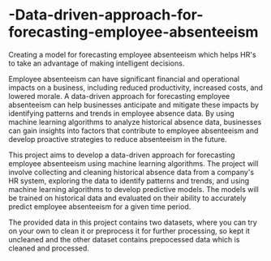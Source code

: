 # -Data-driven-approach-for-forecasting-employee-absenteeism
Creating a model for forecasting employee absenteeism which helps HR's to take an advantage of making intelligent decisions.

Employee absenteeism can have significant financial and operational impacts on a business, including reduced productivity, increased costs, and lowered morale. A data-driven approach for forecasting employee absenteeism can help businesses anticipate and mitigate these impacts by identifying patterns and trends in employee absence data. By using machine learning algorithms to analyze historical absence data, businesses can gain insights into factors that contribute to employee absenteeism and develop proactive strategies to reduce absenteeism in the future.

This project aims to develop a data-driven approach for forecasting employee absenteeism using machine learning algorithms. The project will involve collecting and cleaning historical absence data from a company's HR system, exploring the data to identify patterns and trends, and using machine learning algorithms to develop predictive models. The models will be trained on historical data and evaluated on their ability to accurately predict employee absenteeism for a given time period.

The provided data in this project contains two datasets, where you can try on your own to clean it or preprocess it for further processing, so kept it uncleaned and the other dataset contains prepocessed data which is cleaned and processed.
